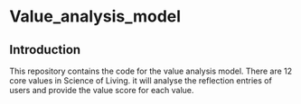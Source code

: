 # Value_analysis_model

## Introduction
This repository contains the code for the value analysis model. 
There are 12 core values in Science of Living. it will analyse the reflection entries of users and provide the value score for each value.